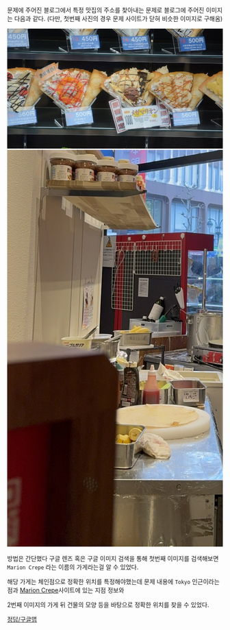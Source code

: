 문제에 주어진 블로그에서 특정 맛집의 주소를 찾아내는 문제로 블로그에 주어진 이미지는 다음과 같다.
(다만, 첫번째 사진의 경우 문제 사이트가 닫혀 비슷한 이미지로 구해옴)

![image](crepes.jpg)
![iamge](Crepe_Station.png)

방법은 간단했다 구글 렌즈 혹은 구글 이미지 검색을 통해 첫번째 이미지를 검색해보면 `Marion Crepe` 라는 이름의 가게라는걸 알 수 있었다.

해당 가게는 체인점으로 정확한 위치를 특정해야했는데 문제 내용에 `Tokyo` 인근이라는 점과 [Marion Crepe](https://www.marion.co.jp/store/)사이트에 있는 지점 정보와

2번째 이미지의 가게 뒤 건물의 모양 등을 바탕으로 정확한 위치를 찾을 수 있었다.

[정답/구글맵](https://www.google.co.jp/maps/place/마리온+크레페+시부야+모디/@35.661303,139.7008213,3a,75y,90t/data=!3m8!1e2!3m6!1sAF1QipOB-BF1lOA_wueuG2ggM-9jprBp0Zt3BzYOtNEu!2e10!3e12!6shttps:%2F%2Flh5.googleusercontent.com%2Fp%2FAF1QipOB-BF1lOA_wueuG2ggM-9jprBp0Zt3BzYOtNEu%3Dw129-h86-k-no!7i5472!8i3648!4m7!3m6!1s0x60188dfb3cbdbf6f:0x7976c4f25c561e7e!8m2!3d35.6614009!4d139.7006695!10e5!16s%2Fg%2F11tx_tl0h3?entry=ttu&g_ep=EgoyMDI0MTIxMS4wIKXMDSoASAFQAw%3D%3D)